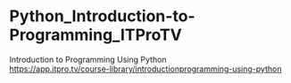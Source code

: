 # Python_Introduction-to-Programming_ITProTV <br>
Introduction to Programming Using Python <br>
https://app.itpro.tv/course-library/introductionprogramming-using-python <br>
